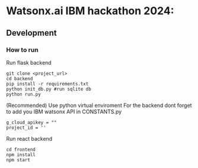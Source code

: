 # Watsonx.ai IBM hackathon 2024: <Project Name>

## Development
### How to run 
Run flask backend
```
git clone <project_url>
cd backend
pip install -r requirements.txt
python init_db.py #run sqlite db
python run.py
```
(Recommended) Use python virtual enviroment
For the backend dont forget to add you IBM watsonx API in CONSTANTS.py
```
g_cloud_apikey = ""
project_id = ''
```

Run react backend
```
cd frontend
npm install
npm start
```

